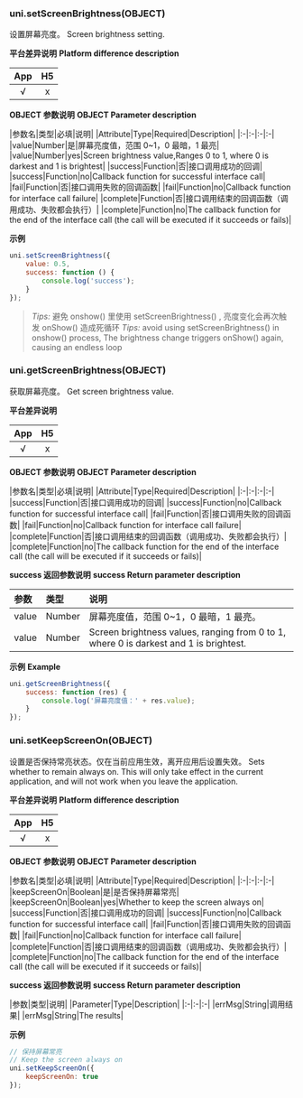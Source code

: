 ### uni.setScreenBrightness(OBJECT)
设置屏幕亮度。
Screen brightness setting.

**平台差异说明**
**Platform difference description**

|App|H5|
|:-:|:-:|
|√|x|

**OBJECT 参数说明**
**OBJECT Parameter description**

|参数名|类型|必填|说明|
|Attribute|Type|Required|Description|
|:-|:-|:-|:-|
|value|Number|是|屏幕亮度值，范围 0~1，0 最暗，1 最亮|
|value|Number|yes|Screen brightness value,Ranges 0 to 1, where 0 is darkest and 1 is brightest|
|success|Function|否|接口调用成功的回调|
|success|Function|no|Callback function for successful interface call|
|fail|Function|否|接口调用失败的回调函数|
|fail|Function|no|Callback function for interface call failure|
|complete|Function|否|接口调用结束的回调函数（调用成功、失败都会执行）|
|complete|Function|no|The callback function for the end of the interface call (the call will be executed if it succeeds or fails)|

**示例**

```javascript
uni.setScreenBrightness({
	value: 0.5,
	success: function () {
		console.log('success');
	}
});
```

>*Tips:* 避免 onshow() 里使用 setScreenBrightness() , 亮度变化会再次触发 onShow() 造成死循环
>*Tips:* avoid using setScreenBrightness() in onshow() process, The brightness change triggers onShow() again, causing an endless loop

### uni.getScreenBrightness(OBJECT)
获取屏幕亮度。
Get screen brightness value.

**平台差异说明**


|App|H5|
|:-:|:-:|
|√|x|

**OBJECT 参数说明**
**OBJECT Parameter description**

|参数名|类型|必填|说明|
|Attribute|Type|Required|Description|
|:-|:-|:-|:-|
|success|Function|否|接口调用成功的回调|
|success|Function|no|Callback function for successful interface call|
|fail|Function|否|接口调用失败的回调函数|
|fail|Function|no|Callback function for interface call failure|
|complete|Function|否|接口调用结束的回调函数（调用成功、失败都会执行）|
|complete|Function|no|The callback function for the end of the interface call (the call will be executed if it succeeds or fails)|

**success 返回参数说明**
**success Return parameter description**

|参数|类型|说明|
|:-|:-|:-|
|value|Number|屏幕亮度值，范围 0~1，0 最暗，1 最亮。|
|value|Number|Screen brightness values, ranging from 0 to 1, where 0 is darkest and 1 is brightest.|

**示例**
**Example**

```javascript
uni.getScreenBrightness({
	success: function (res) {
		console.log('屏幕亮度值：' + res.value);
	}
});
```

### uni.setKeepScreenOn(OBJECT)
设置是否保持常亮状态。仅在当前应用生效，离开应用后设置失效。
Sets whether to remain always on. This will only take effect in the current application, and will not work when you leave the application.

**平台差异说明**
**Platform difference description**

|App|H5|
|:-:|:-:|
|√|x|

**OBJECT 参数说明**
**OBJECT Parameter description**

|参数名|类型|必填|说明|
|Attribute|Type|Required|Description|
|:-|:-|:-|:-|
|keepScreenOn|Boolean|是|是否保持屏幕常亮|
|keepScreenOn|Boolean|yes|Whether to keep the screen always on|
|success|Function|否|接口调用成功的回调|
|success|Function|no|Callback function for successful interface call|
|fail|Function|否|接口调用失败的回调函数|
|fail|Function|no|Callback function for interface call failure|
|complete|Function|否|接口调用结束的回调函数（调用成功、失败都会执行）|
|complete|Function|no|The callback function for the end of the interface call (the call will be executed if it succeeds or fails)|

**success 返回参数说明**
**success Return parameter description**

|参数|类型|说明|
|Parameter|Type|Description|
|:-|:-|:-|
|errMsg|String|调用结果|
|errMsg|String|The results|

**示例**

```javascript
// 保持屏幕常亮
// Keep the screen always on
uni.setKeepScreenOn({
	keepScreenOn: true
});
```


